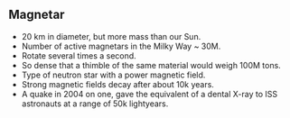 Magnetar
--------

* 20 km in diameter, but more mass than our Sun.
* Number of active magnetars in the Milky Way ~ 30M.
* Rotate several times a second.
* So dense that a thimble of the same material would weigh 100M tons.
* Type of neutron star with a power magnetic field.
* Strong magnetic fields decay after about 10k years.
* A quake in 2004 on one, gave the equivalent of a dental X-ray to ISS astronauts at a range of 50k lightyears.
